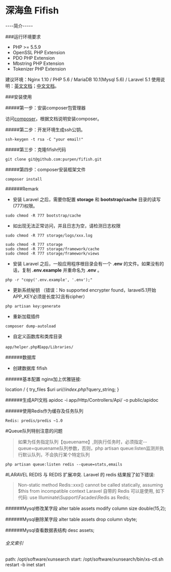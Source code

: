 # 深海鱼 Fifish
----简介-----


###运行环境要求

* PHP >= 5.5.9
* OpenSSL PHP Extension
* PDO PHP Extension
* Mbstring PHP Extension
* Tokenizer PHP Extension

建议环境：Nginx 1.10 / PHP 5.6 / MariaDB 10.1(Mysql 5.6) / Laravel 5.1
使用说明：[英文文档](https://laravel.com/docs/5.1)；[中文文档](http://laravel-china.org/docs/5.1)。

###安装使用

#####第一步：安装composer包管理器

访问[composer](http://pkg.phpcomposer.com/)，根据文档说明安装composer。
    
#####第二步：开发环境生成ssh公钥。

```
ssh-keygen -t rsa -C "your email!"
```

#####第三步：克隆fifish代码

```
git clone git@github.com:purpen/fifish.git
```

#####第四步：composer安装框架文件

```
composer install
```

######Remark
* 安装 Laravel 之后，需要你配置 **storage** 和 **bootstrap/cache** 目录的读写(777)权限。

```
sudo chmod -R 777 bootstrap/cache
```
* 如出现无法正常访问，并且日志为空，请检测日志权限
```
sudo chmod -R 777 storage/logs/xxx.log
```
```
sudo chmod -R 777 storage 
sudo chmod -R 777 storage/framework/cache
sudo chmod -R 777 storage/framework/views
```

* 安装 Laravel 之后，一般应用程序根目录会有一个 **.env** 的文件。如果没有的话，复制 **.env.example** 并重命名为 **.env** 。

```
php -r "copy('.env.example', '.env');"
```

* 更新系统秘钥 （错误：No supported encrypter found，laravel5.1开始APP_KEY必须是长度32且有cipher）
```
php artisan key:generate
```
* 重新加载插件
```
composer dump-autoload
```
* 自定义函数库和类库目录
```
app/helper.php和app/Libraries/
```

######数据库
* 创建数据库 fifish

######基本配置
nginx加上优雅链接:

location / {
    try_files $uri $uri/ /index.php?$query_string;
}

######生成API文档
apidoc -i app/Http/Controllers/Api/ -o public/apidoc


######使用Redis作为缓存及任务队列
```
Redis: predis/predis ~1.0
```

#Queue队列特别注意的问题
>如果为任务指定队列【queuename】,则执行任务时，必须指定--queue=queuename队列参数，否则，php artisan queue:listen监测并执行默认队列，不会执行某个特定队列

```
php artisan queue:listen redis --queue=stats,emails
```

#LARAVEL  REDIS 与 REDIS 扩展冲突.
Laravel 的 redis 结果报了如下错误:
>Non-static method Redis::xxx() cannot be called statically, assuming $this from incompatible context
Laravel 自带的 Redis 可以是使用, 如下代码:
>use Illuminate\Support\Facades\Redis as Redis;


######Mysql修改某字段
alter table assets modify column size double(15,2);

######Mysql删除某字段
alter table assets drop column vbyte;

######Mysql查看数据表结构
desc assets;

###### 全文索引
path: /opt/software/xunsearch
start: /opt/software/xunsearch/bin/xs-ctl.sh restart -b inet start

